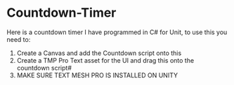 # Countdown-Timer
Here is a countdown timer I have programmed in C# for Unit, to use this you need to:
1) Create a Canvas and add the Countdown script onto this
2) Create a TMP Pro Text asset for the UI and drag this onto the countdown script#
3) MAKE SURE TEXT MESH PRO IS INSTALLED ON UNITY
